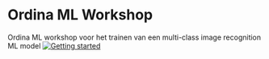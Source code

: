 # Ordina ML Workshop
Ordina ML workshop voor het trainen van een multi-class image recognition ML model
[![Getting started](https://1drv.ms/u/s!Auf029tI9HQFh7hywNW1aiWY8gehEQ)](https://1drv.ms/v/s!Auf029tI9HQFh7hx5RjQcOw2TqutoQ)
